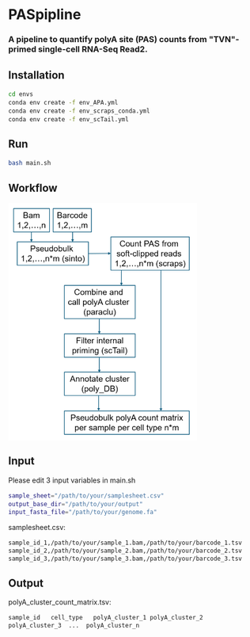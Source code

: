 # PASpipline

### A pipeline to quantify polyA site (PAS) counts from "TVN"-primed single-cell RNA-Seq Read2.

## Installation
```bash
cd envs
conda env create -f env_APA.yml
conda env create -f env_scraps_conda.yml
conda env create -f env_scTail.yml
```

## Run
```bash
bash main.sh
```

## Workflow
<div>
<img src="PASpipline_workflow.png" width="382" height="480" align="center">
</div> 

## Input
Please edit 3 input variables in main.sh
```bash
sample_sheet="/path/to/your/samplesheet.csv"
output_base_dir="/path/to/your/output"  
input_fasta_file="/path/to/your/genome.fa"  
```
samplesheet.csv:
```
sample_id_1,/path/to/your/sample_1.bam,/path/to/your/barcode_1.tsv
sample_id_2,/path/to/your/sample_2.bam,/path/to/your/barcode_2.tsv
sample_id_3,/path/to/your/sample_3.bam,/path/to/your/barcode_3.tsv
```

## Output
polyA_cluster_count_matrix.tsv:
```
sample_id	cell_type	polyA_cluster_1	polyA_cluster_2	polyA_cluster_3  ...  polyA_cluster_n
```
